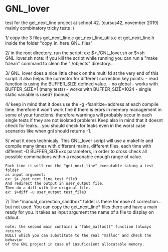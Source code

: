 # GNL_lover
test for the get_next_line project at school 42. (cursus42, november 2019)
mainly combinatory tricky tests :)


1/	copy the 3 files get_next_line.c get_next_line_utils.c et get_next_line.h
	inside the folder "copy_in_here_GNL_files"

2/	in the root directory, run the script:
	ex: $>./GNL_lover.sh	or	$>sh GNL_lover.sh
	note: if you kill the script while running you can run a "make fclean"
	command to clean the "./objects" directory...

3/	GNL_lover does a nice little check on the multi fd at the very end of this
	script. it also helps the corrector for different correction key points:
	- read function is using the BUFFER_SIZE defined value.
	- no global
	- works with BUFFER_SIZE=1 (many tests)
	- works with BUFFER_SIZE=1024
	- single static variable is used? (bonus)

4/	keep in mind that it does use the -g -fsanitize=address at each compile
	time. therefore it won't work fine if there is erors in memory management
	in some of your functions.
	therefore warnings will probably occur in each single tests if they are not
	isolated problems
	Keep also in mind that it doesnt check for leaks... you should check for
	leaks even in the worst case scenarios like when gnl should returns -1.

5/	what it does technicaly.
	This GNL_lover script will use a makefile and compile many times with
	different mains, different files, each time with different 
	-D BUFFER_SIZE=xx parameters, in order to cross check all possible
	comninations within a reasonable enough range of value.

	Each time it will run the "get_next_line" executable taking a test folder
	as input argument:
	ex: $>./get_next_line test_file3
	And redirect the output in user_output file.
	Then do a diff with the original file.
	ex: $>diff -u user_output test_file3

7/	The "manual_correction_sandbox" folder is there for ease of correction...
	but not used.
	You can copy the get_next_line* files there and have a main ready for you.
	it takes as input argument the name of a file to display on stdout.

	note: the second main contains a "fake_malloc()" function (always returns
	NULL) which you can substitute to the real "malloc" and check the behavior
	of the GNL project in case of insuficsient allocatable memory.
